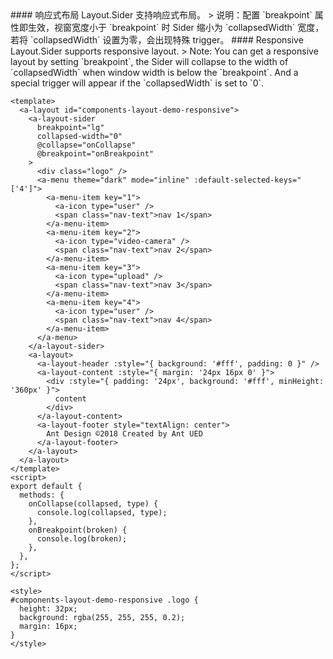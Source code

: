 <cn>
#### 响应式布局
Layout.Sider 支持响应式布局。
> 说明：配置 `breakpoint` 属性即生效，视窗宽度小于 `breakpoint` 时 Sider 缩小为 `collapsedWidth` 宽度，若将 `collapsedWidth` 设置为零，会出现特殊 trigger。
</cn>

<us>
#### Responsive
Layout.Sider supports responsive layout.
> Note: You can get a responsive layout by setting `breakpoint`, the Sider will collapse to the width of `collapsedWidth` when window width is below the `breakpoint`. And a special trigger will appear if the `collapsedWidth` is set to `0`.
</us>

```vue
<template>
  <a-layout id="components-layout-demo-responsive">
    <a-layout-sider
      breakpoint="lg"
      collapsed-width="0"
      @collapse="onCollapse"
      @breakpoint="onBreakpoint"
    >
      <div class="logo" />
      <a-menu theme="dark" mode="inline" :default-selected-keys="['4']">
        <a-menu-item key="1">
          <a-icon type="user" />
          <span class="nav-text">nav 1</span>
        </a-menu-item>
        <a-menu-item key="2">
          <a-icon type="video-camera" />
          <span class="nav-text">nav 2</span>
        </a-menu-item>
        <a-menu-item key="3">
          <a-icon type="upload" />
          <span class="nav-text">nav 3</span>
        </a-menu-item>
        <a-menu-item key="4">
          <a-icon type="user" />
          <span class="nav-text">nav 4</span>
        </a-menu-item>
      </a-menu>
    </a-layout-sider>
    <a-layout>
      <a-layout-header :style="{ background: '#fff', padding: 0 }" />
      <a-layout-content :style="{ margin: '24px 16px 0' }">
        <div :style="{ padding: '24px', background: '#fff', minHeight: '360px' }">
          content
        </div>
      </a-layout-content>
      <a-layout-footer style="textAlign: center">
        Ant Design ©2018 Created by Ant UED
      </a-layout-footer>
    </a-layout>
  </a-layout>
</template>
<script>
export default {
  methods: {
    onCollapse(collapsed, type) {
      console.log(collapsed, type);
    },
    onBreakpoint(broken) {
      console.log(broken);
    },
  },
};
</script>

<style>
#components-layout-demo-responsive .logo {
  height: 32px;
  background: rgba(255, 255, 255, 0.2);
  margin: 16px;
}
</style>
```
